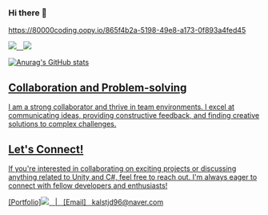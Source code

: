 ### Hi there 👋

<!--
**kalstjd96/kalstjd96** is a ✨ _special_ ✨ repository because its `README.md` (this file) appears on your GitHub profile.

Here are some ideas to get you started:

- 🔭 I’m currently working on ...
- 🌱 I’m currently learning ...
- 👯 I’m looking to collaborate on ...
- 🤔 I’m looking for help with ...
- 💬 Ask me about ...
- 📫 How to reach me: ...
- 😄 Pronouns: ...
- ⚡ Fun fact: ...
-->

https://80000coding.oopy.io/865f4b2a-5198-49e8-a173-0f893a4fed45

<!-- 뱃지 넣는 부분, 로고 주소 : https://simpleicons.org/?q=tist  -->
<a href="https://alluring-flyaway-466.notion.site/d644c55f3fa44fe0a87a77fff5dc37c7" target="_blank"><img src="https://img.shields.io/badge/Portfolio-black?style=for-the-badge&logo=notion&logoColor=white"> <a href="https://developer-growth-history.tistory.com" target="_blank"><img src="https://img.shields.io/badge/Blog-gray?style=for-the-badge&logo=tistory&logoColor=black">


<!-- 스탯 ![Anurag's GitHub stats](https://github-readme-stats.vercel.app/api?username=kalstjd96&show_icons=true&theme=radical)  -->
![Anurag's GitHub stats](https://github-readme-stats.vercel.app/api?username=kalstjd96&theme=algolia&show_icons=true)
  
## Collaboration and Problem-solving
I am a strong collaborator and thrive in team environments. I excel at communicating ideas, providing constructive feedback, and finding creative solutions to complex challenges.

## Let's Connect!
If you're interested in collaborating on exciting projects or discussing anything related to Unity and C#, feel free to reach out. I'm always eager to connect with fellow developers and enthusiasts!

[Portfolio]<a href="https://developer-growth-history.tistory.com" target="_blank"><img src="https://img.shields.io/badge/Notion-Portfolio?style=for-the-badge&logo=notion&logoColor=black"> &nbsp; | &nbsp; [Email] &nbsp; kalstjd96@naver.com
  

